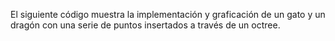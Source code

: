 El siguiente código muestra la implementación y graficación de un gato y un dragón con una serie de puntos insertados a través de un octree. 
